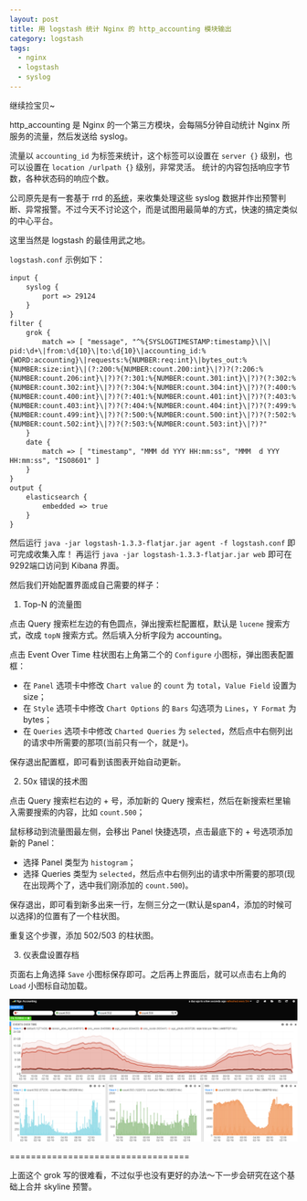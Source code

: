 ```yaml
---
layout: post
title: 用 logstash 统计 Nginx 的 http_accounting 模块输出
category: logstash
tags:
  - nginx
  - logstash
  - syslog
---
```


继续捡宝贝~

http_accounting 是 Nginx 的一个第三方模块，会每隔5分钟自动统计 Nginx 所服务的流量，然后发送给 syslog。

流量以 `accounting_id` 为标签来统计，这个标签可以设置在 `server {}` 级别，也可以设置在 `location /urlpath {}` 级别，非常灵活。
统计的内容包括响应字节数，各种状态码的响应个数。

公司原先是有一套基于 rrd 的[系统](https://github.com/Lax/ngx_http_accounting_module-utils)，来收集处理这些 syslog 数据并作出预警判断、异常报警。不过今天不讨论这个，而是试图用最简单的方式，快速的搞定类似的中心平台。

这里当然是 logstash 的最佳用武之地。

`logstash.conf` 示例如下：

    input {
        syslog {
            port => 29124
        }
    }
    filter {
        grok {
            match => [ "message", "^%{SYSLOGTIMESTAMP:timestamp}\|\| pid:\d+\|from:\d{10}\|to:\d{10}\|accounting_id:%{WORD:accounting}\|requests:%{NUMBER:req:int}\|bytes_out:%{NUMBER:size:int}\|(?:200:%{NUMBER:count.200:int}\|?)?(?:206:%{NUMBER:count.206:int}\|?)?(?:301:%{NUMBER:count.301:int}\|?)?(?:302:%{NUMBER:count.302:int}\|?)?(?:304:%{NUMBER:count.304:int}\|?)?(?:400:%{NUMBER:count.400:int}\|?)?(?:401:%{NUMBER:count.401:int}\|?)?(?:403:%{NUMBER:count.403:int}\|?)?(?:404:%{NUMBER:count.404:int}\|?)?(?:499:%{NUMBER:count.499:int}\|?)?(?:500:%{NUMBER:count.500:int}\|?)?(?:502:%{NUMBER:count.502:int}\|?)?(?:503:%{NUMBER:count.503:int}\|?)?"
        }
        date {
            match => [ "timestamp", "MMM dd YYY HH:mm:ss", "MMM  d YYY HH:mm:ss", "ISO8601" ]
        }
    }
    output {
        elasticsearch {
            embedded => true
        }
    }

然后运行 `java -jar logstash-1.3.3-flatjar.jar agent -f logstash.conf` 即可完成收集入库！
再运行 `java -jar logstash-1.3.3-flatjar.jar web` 即可在9292端口访问到 Kibana 界面。

然后我们开始配置界面成自己需要的样子：

1. Top-N 的流量图

点击 Query 搜索栏左边的有色圆点，弹出搜索栏配置框，默认是 `lucene` 搜索方式，改成 `topN` 搜索方式。然后填入分析字段为 accounting。

点击 Event Over Time 柱状图右上角第二个的 `Configure` 小图标，弹出图表配置框：

* 在 `Panel` 选项卡中修改 `Chart value` 的 `count` 为 `total`，`Value Field` 设置为 size；
* 在 `Style` 选项卡中修改 `Chart Options` 的 `Bars` 勾选项为 `Lines`，`Y Format` 为 bytes；
* 在 `Queries` 选项卡中修改 `Charted Queries` 为 `selected`，然后点中右侧列出的请求中所需要的那项(当前只有一个，就是`*`)。

保存退出配置框，即可看到该图表开始自动更新。

2. 50x 错误的技术图

点击 Query 搜索栏右边的 + 号，添加新的 Query 搜索栏，然后在新搜索栏里输入需要搜索的内容，比如 `count.500`；

鼠标移动到流量图最左侧，会移出 Panel 快捷选项，点击最底下的 + 号选项添加新的 Panel：

* 选择 Panel 类型为 `histogram`；
* 选择 Queries 类型为 `selected`，然后点中右侧列出的请求中所需要的那项(现在出现两个了，选中我们刚添加的 `count.500`)。

保存退出，即可看到新多出来一行，左侧三分之一(默认是span4，添加的时候可以选择)的位置有了一个柱状图。

重复这个步骤，添加 502/503 的柱状图。

3. 仪表盘设置存档

页面右上角选择 `Save` 小图标保存即可。之后再上界面后，就可以点击右上角的 `Load` 小图标自动加载。

![](/images/uploads/logstash-ngx-accounting.png)

==================================

上面这个 grok 写的很难看，不过似乎也没有更好的办法～下一步会研究在这个基础上合并 skyline 预警。
